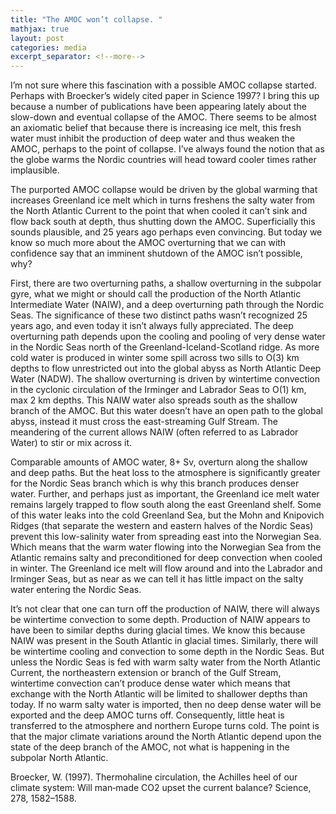 ```yaml
---
title: "The AMOC won’t collapse. "
mathjax: true
layout: post
categories: media
excerpt_separator: <!--more-->
---
```


I’m not sure where this fascination with a possible AMOC collapse started. Perhaps with Broecker’s widely cited paper in Science 1997? I bring this up because a number of publications have been appearing lately about the slow-down and eventual collapse of the AMOC. There seems to be almost an axiomatic belief that because there is increasing ice melt, this fresh water must inhibit the production of deep water and thus weaken the AMOC, perhaps to the point of collapse. I’ve always found the notion that as the globe warms the Nordic countries will head toward cooler times rather implausible. 
<!--more-->

The purported AMOC collapse would be driven by the global warming that increases Greenland ice melt which in turns freshens the salty water from the North Atlantic Current to the point that when cooled it can’t sink and flow back south at depth, thus shutting down the AMOC. Superficially this sounds plausible, and 25 years ago perhaps even convincing. But today we know so much more about the AMOC overturning that we can with confidence say that an imminent shutdown of the AMOC isn’t possible, why?

First, there are two overturning paths, a shallow overturning in the subpolar gyre, what we might or should call the production of the North Atlantic Intermediate Water (NAIW), and a deep overturning path through the Nordic Seas. The significance of these two distinct paths wasn’t recognized 25 years ago, and even today it isn’t always fully appreciated. The deep overturning path depends upon the cooling and pooling of very dense water in the Nordic Seas north of the Greenland-Iceland-Scotland ridge. As more cold water is produced in winter some spill across two sills to O(3) km depths to flow unrestricted out into the global abyss as North Atlantic Deep Water (NADW). The shallow overturning is driven by wintertime convection in the cyclonic circulation of the Irminger and Labrador Seas to O(1) km, max 2 km depths. This NAIW water also spreads south as the shallow branch of the AMOC. But this water doesn’t have an open path to the global abyss, instead it must cross the east-streaming Gulf Stream. The meandering of the current allows NAIW (often referred to as Labrador Water) to stir or mix across it. 

Comparable amounts of AMOC water, 8+ Sv, overturn along the shallow and deep paths. But the heat loss to the atmosphere is significantly greater for the Nordic Seas branch which is why this branch produces denser water. Further, and perhaps just as important, the Greenland ice melt water remains largely trapped to flow south along the east Greenland shelf. Some of this water leaks into the cold Greenland Sea, but the Mohn and Knipovich Ridges (that separate the western and eastern halves of the Nordic Seas) prevent this low-salinity water from spreading east into the Norwegian Sea. Which means that the warm water flowing into the Norwegian Sea from the Atlantic remains salty and preconditioned for deep convection when cooled in winter. The Greenland ice melt will flow around and into the Labrador and Irminger Seas, but as near as we can tell it has little impact on the salty water entering the Nordic Seas. 

It’s not clear that one can turn off the production of NAIW, there will always be wintertime convection to some depth. Production of NAIW appears to have been to similar depths during glacial times.  We know this because NAIW was present in the South Atlantic in glacial times. Similarly, there will be wintertime cooling and convection to some depth in the Nordic Seas. But unless the Nordic Seas is fed with warm salty water from the North Atlantic Current, the northeastern extension or branch of the Gulf Stream, wintertime convection can’t produce dense water which means that exchange with the North Atlantic will be limited to shallower depths than today. If no warm salty water is imported, then no deep dense water will be exported and the deep AMOC turns off. Consequently, little heat is transferred to the atmosphere and northern Europe turns cold. The point is that the major climate variations around the North Atlantic depend upon the state of the deep branch of the AMOC, not what is happening in the subpolar North Atlantic. 

Broecker, W. (1997). Thermohaline circulation, the Achilles heel of our climate system: Will man‐made CO2 upset the current balance? Science, 278, 1582–1588. 

